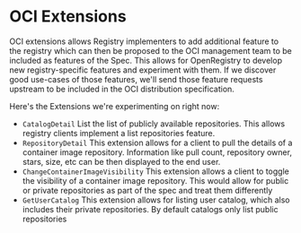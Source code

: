 # OCI Extensions

OCI extensions allows Registry implementers to add additional feature to the registry which can then be proposed
to the OCI management team to be included as features of the Spec. This allows for OpenRegistry to develop new 
registry-specific features and experiment with them. If we discover good use-cases of those features, we'll
send those feature requests upstream to be included in the OCI distribution specification.

Here's the Extensions we're experimenting on right now:
- `CatalogDetail`
  List the list of publicly available repositories. This allows registry clients implement a list repositories feature.
- `RepositoryDetail`
  This extension allows for a client to pull the details of a container image repository. Information like pull count,
  repository owner, stars, size, etc can be then displayed to the end user.
- `ChangeContainerImageVisibility`
  This extension allows a client to toggle the visibility of a container image repository. This would allow for public
  or private repositories as part of the spec and treat them differently
- `GetUserCatalog`
  This extension allows for listing user catalog, which also includes their private repositories. By default catalogs
  only list public repositories
